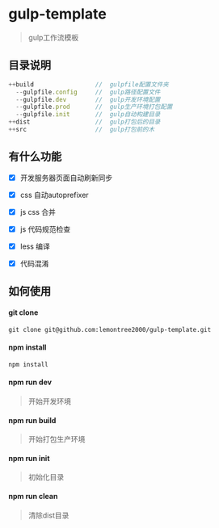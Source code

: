 # gulp-template

> gulp工作流模板

## 目录说明

```javascript
++build                 //  gulpfile配置文件夹
  --gulpfile.config     //  gulp路径配置文件
  --gulpfile.dev        //  gulp开发环境配置
  --gulpfile.prod       //  gulp生产环境打包配置
  --gulpfile.init       //  gulp自动构建目录
++dist                  //  gulp打包后的目录
++src                   //  gulp打包前的木  
```
## 有什么功能
- [x] 开发服务器页面自动刷新同步
- [x] css 自动autoprefixer
- [x] js css 合并
- [x] js 代码规范检查
- [x] less 编译
- [x] 代码混淆



## 如何使用

#### git clone

```git
git clone git@github.com:lemontree2000/gulp-template.git
```

#### npm install

```bach
npm install
```

#### npm run dev

> 开始开发环境

#### npm run build

> 开始打包生产环境

#### npm run init

> 初始化目录

#### npm run clean

> 清除dist目录